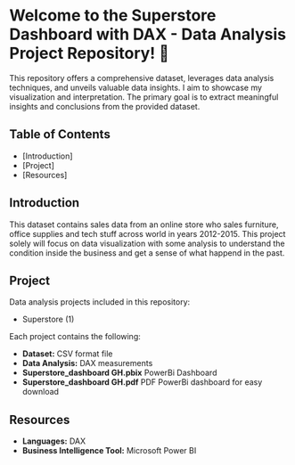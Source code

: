 # Welcome to the Superstore Dashboard with DAX - Data Analysis Project Repository! 🧮

This repository offers a comprehensive dataset, leverages data analysis techniques, and unveils valuable data insights. I aim to showcase my visualization and interpretation.
The primary goal is to extract meaningful insights and conclusions from the provided dataset.

## Table of Contents
- [Introduction]
- [Project]
- [Resources]




## Introduction

This dataset contains sales data from an online store who sales furniture, office supplies and tech stuff across world in years 2012-2015. 
This project solely will focus on data visualization with some analysis to understand the condition inside the business and get a sense of what happend in the past.


## Project

Data analysis projects included in this repository:
- Superstore (1)

Each project contains the following:

- **Dataset:** CSV format file
- **Data Analysis:** DAX measurements
- **Superstore_dashboard GH.pbix** PowerBi Dashboard
- **Superstore_dashboard GH.pdf** PDF PowerBi dashboard for easy download


## Resources

- **Languages:** DAX
- **Business Intelligence Tool:** Microsoft Power BI
